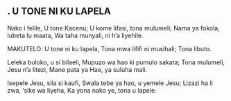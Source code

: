 ## . U TONE NI KU LAPELA

Nako i felile, U tone Kacenu;
U kome lifasi, tona mulumeli;
Nama ya fokola, lubeta lu maata,
Wa taha munyali, ni h’a liyehile.

MAKUTELO:
U tone ni ku lapela,
Tona mwa lififi ni musihali;
Tona libuto.


Leleka buloko, u si bilaeli,
Mupuzo wa hao ki pumulo sakata;
Tona mulumeli, Jesu n’a litezi,
Mane pata ya Hae, ya suluha mali.


Isepele Jesu, sila si kaufi,
Swala tebe ya hao, u yemele Jesu;
Lizazi ha li zwa, ‘sike wa liyeha,
Ka yona nako ye, tona u lapele.

